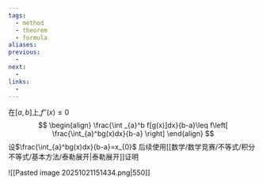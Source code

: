 ```yaml
---
tags:
  - method
  - theorem
  - formula
aliases:
previous:
  - 
next:
  - 
links:
  -
---
```


在$[a,b]$上,$f''(x)\leq 0$
$$
\begin{align}
\frac{\int _{a}^b f[g(x)]dx}{b-a}\leq f\left[  \frac{\int_{a}^bg(x)dx}{b-a} \right]
\end{align}
$$
设$\frac{\int_{a}^bg(x)dx}{b-a}=x_{0}$
后续使用[[数学/数学竞赛/不等式/积分不等式/基本方法/泰勒展开|泰勒展开]]证明


![[Pasted image 20251021151434.png|550]]
